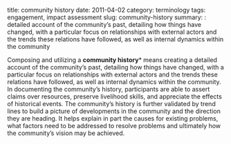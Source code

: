 title: community history
date: 2011-04-02
category: terminology
tags: engagement, impact assessment
slug: community-history
summary: : detailed account of the community’s past, detailing how things have changed, with a particular focus on relationships with external actors and the trends these relations have followed, as well as internal dynamics within the community

<!--
summary: 
-->
Composing and utilizing a **community history*** means creating a detailed account of the community’s past, detailing how things have changed, with a particular focus on relationships with external actors and the trends these relations have followed, as well as internal dynamics within the community. In documenting the community’s history, participants are able to assert claims over resources, preserve livelihood skills, and appreciate the effects of historical events. The community’s history is further validated by trend lines to build a picture of developments in the community and the direction they are heading. It helps explain in part the causes for existing problems, what factors need to be addressed to resolve problems and ultimately how the community’s vision may be achieved.

